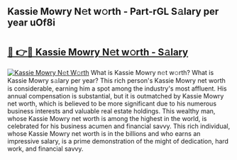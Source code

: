 ## Kassie Mowry N𝚎t w𝚘rth - Part-rGL S𝚊lary per year uOf8i

# <h2><a href="http://gc0kgv.nevu.top/?p=Kassie+Mowry">🔗 👉🔴 Kassie Mowry N𝚎t w𝚘rth - S𝚊lary</a></h2>

[![Kassie Mowry N𝚎t W𝚘rth](https://i.imgur.com/Oavwk0R.jpeg)](http://gc0kgv.nevu.top/?p=Kassie+Mowry)
What is Kassie Mowry n𝚎t w𝚘rth? What is Kassie Mowry s𝚊lary per year?
This rich person's Kassie Mowry net worth is considerable, earning him a spot among the industry's most affluent. His annual compensation is substantial, but it is outmatched by Kassie Mowry net worth, which is believed to be more significant due to his numerous business interests and valuable real estate holdings. This wealthy man, whose Kassie Mowry net worth is among the highest in the world, is celebrated for his business acumen and financial savvy. This rich individual, whose Kassie Mowry net worth is in the billions and who earns an impressive salary, is a prime demonstration of the might of dedication, hard work, and financial savvy.
